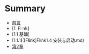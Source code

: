 # Summary
* [前言](README.md)
* [1. Flink]
 * [1.1 基础]
 * [1.1.1]([Flink]Flink1.4 安装与启动.md)
* [第2章](c2.md)
